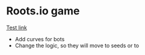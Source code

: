 # Roots.io game

[Test link](https://birdman1104.github.io/roots.io)

-   Add curves for bots
-   Change the logic, so they will move to seeds or to

